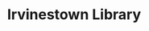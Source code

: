 ---
title: "Irvinestown Library"
address: "Main St, Irvinestown, Enniskillen, Co. Fermanagh BT94 1GJ"
tel: "028 6862 1383"
county: "Fermanagh"
category: "Libraries"
type: "Content"
lat: "54.472079"
lng: "-7.633243"
---